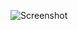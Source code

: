 
![Screenshot](https://github.com/jackrabbit72380/ho4kmmm/blob/master/common/H3EK/data/levels/test/icefields/scenary/boulders/boulders_data_preview.jpg)
